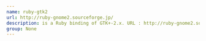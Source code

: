 ```yaml
---
name: ruby-gtk2
url: http://ruby-gnome2.sourceforge.jp/
description: is a Ruby binding of GTK+-2.x. URL : http://ruby-gnome2.sourceforge.jp/ Groups : None
group: None
---
```

